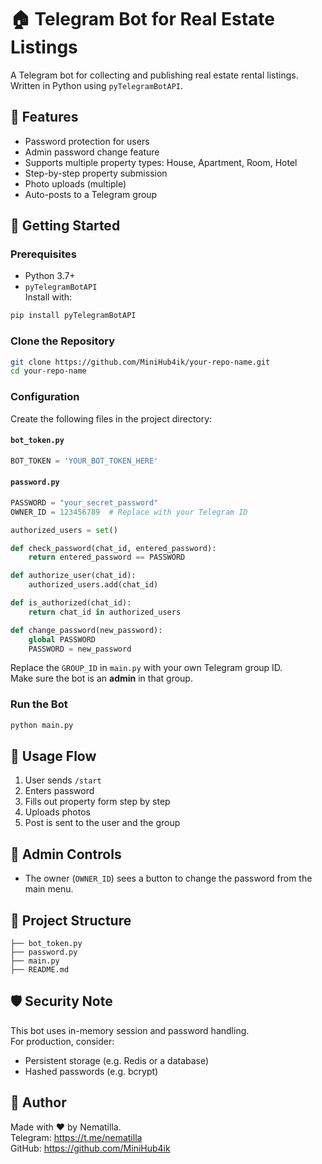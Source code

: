 # 🏠 Telegram Bot for Real Estate Listings

A Telegram bot for collecting and publishing real estate rental listings. Written in Python using `pyTelegramBotAPI`.

## 📌 Features

- Password protection for users  
- Admin password change feature  
- Supports multiple property types: House, Apartment, Room, Hotel  
- Step-by-step property submission  
- Photo uploads (multiple)  
- Auto-posts to a Telegram group

## 🚀 Getting Started

### Prerequisites

- Python 3.7+
- `pyTelegramBotAPI`  
  Install with:

```bash
pip install pyTelegramBotAPI
```

### Clone the Repository

```bash
git clone https://github.com/MiniHub4ik/your-repo-name.git
cd your-repo-name
```

### Configuration

Create the following files in the project directory:

#### `bot_token.py`
```python
BOT_TOKEN = 'YOUR_BOT_TOKEN_HERE'
```

#### `password.py`
```python
PASSWORD = "your_secret_password"
OWNER_ID = 123456789  # Replace with your Telegram ID

authorized_users = set()

def check_password(chat_id, entered_password):
    return entered_password == PASSWORD

def authorize_user(chat_id):
    authorized_users.add(chat_id)

def is_authorized(chat_id):
    return chat_id in authorized_users

def change_password(new_password):
    global PASSWORD
    PASSWORD = new_password
```

Replace the `GROUP_ID` in `main.py` with your own Telegram group ID.  
Make sure the bot is an **admin** in that group.

### Run the Bot

```bash
python main.py
```

## 📸 Usage Flow

1. User sends `/start`
2. Enters password
3. Fills out property form step by step
4. Uploads photos
5. Post is sent to the user and the group

## 🔑 Admin Controls

- The owner (`OWNER_ID`) sees a button to change the password from the main menu.

## 📂 Project Structure

```
├── bot_token.py
├── password.py
├── main.py
├── README.md
```

## 🛡 Security Note

This bot uses in-memory session and password handling.  
For production, consider:
- Persistent storage (e.g. Redis or a database)
- Hashed passwords (e.g. bcrypt)

## 🤝 Author

Made with ❤️ by Nematilla.\
Telegram: https://t.me/nematilla \
GitHub: https://github.com/MiniHub4ik
